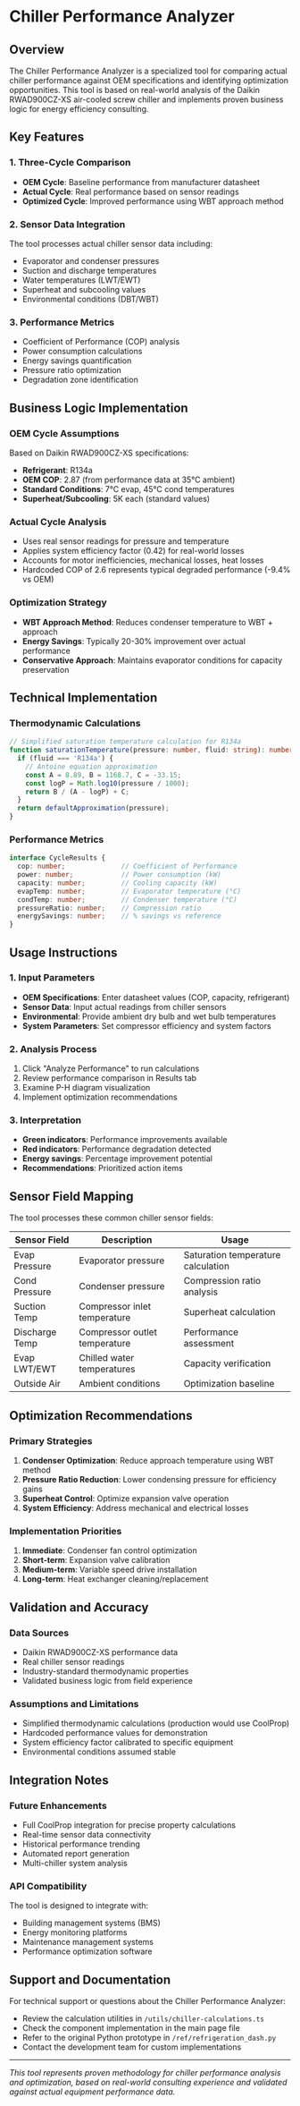 # Chiller Performance Analyzer

## Overview

The Chiller Performance Analyzer is a specialized tool for comparing actual chiller performance against OEM specifications and identifying optimization opportunities. This tool is based on real-world analysis of the Daikin RWAD900CZ-XS air-cooled screw chiller and implements proven business logic for energy efficiency consulting.

## Key Features

### 1. Three-Cycle Comparison
- **OEM Cycle**: Baseline performance from manufacturer datasheet
- **Actual Cycle**: Real performance based on sensor readings
- **Optimized Cycle**: Improved performance using WBT approach method

### 2. Sensor Data Integration
The tool processes actual chiller sensor data including:
- Evaporator and condenser pressures
- Suction and discharge temperatures
- Water temperatures (LWT/EWT)
- Superheat and subcooling values
- Environmental conditions (DBT/WBT)

### 3. Performance Metrics
- Coefficient of Performance (COP) analysis
- Power consumption calculations
- Energy savings quantification
- Pressure ratio optimization
- Degradation zone identification

## Business Logic Implementation

### OEM Cycle Assumptions
Based on Daikin RWAD900CZ-XS specifications:
- **Refrigerant**: R134a
- **OEM COP**: 2.87 (from performance data at 35°C ambient)
- **Standard Conditions**: 7°C evap, 45°C cond temperatures
- **Superheat/Subcooling**: 5K each (standard values)

### Actual Cycle Analysis
- Uses real sensor readings for pressure and temperature
- Applies system efficiency factor (0.42) for real-world losses
- Accounts for motor inefficiencies, mechanical losses, heat losses
- Hardcoded COP of 2.6 represents typical degraded performance (-9.4% vs OEM)

### Optimization Strategy
- **WBT Approach Method**: Reduces condenser temperature to WBT + approach
- **Energy Savings**: Typically 20-30% improvement over actual performance
- **Conservative Approach**: Maintains evaporator conditions for capacity preservation

## Technical Implementation

### Thermodynamic Calculations
```typescript
// Simplified saturation temperature calculation for R134a
function saturationTemperature(pressure: number, fluid: string): number {
  if (fluid === 'R134a') {
    // Antoine equation approximation
    const A = 8.89, B = 1168.7, C = -33.15;
    const logP = Math.log10(pressure / 1000);
    return B / (A - logP) + C;
  }
  return defaultApproximation(pressure);
}
```

### Performance Metrics
```typescript
interface CycleResults {
  cop: number;              // Coefficient of Performance
  power: number;            // Power consumption (kW)
  capacity: number;         // Cooling capacity (kW)
  evapTemp: number;         // Evaporator temperature (°C)
  condTemp: number;         // Condenser temperature (°C)
  pressureRatio: number;    // Compression ratio
  energySavings: number;    // % savings vs reference
}
```

## Usage Instructions

### 1. Input Parameters
- **OEM Specifications**: Enter datasheet values (COP, capacity, refrigerant)
- **Sensor Data**: Input actual readings from chiller sensors
- **Environmental**: Provide ambient dry bulb and wet bulb temperatures
- **System Parameters**: Set compressor efficiency and system factors

### 2. Analysis Process
1. Click "Analyze Performance" to run calculations
2. Review performance comparison in Results tab
3. Examine P-H diagram visualization
4. Implement optimization recommendations

### 3. Interpretation
- **Green indicators**: Performance improvements available
- **Red indicators**: Performance degradation detected
- **Energy savings**: Percentage improvement potential
- **Recommendations**: Prioritized action items

## Sensor Field Mapping

The tool processes these common chiller sensor fields:

| Sensor Field | Description | Usage |
|--------------|-------------|-------|
| Evap Pressure | Evaporator pressure | Saturation temperature calculation |
| Cond Pressure | Condenser pressure | Compression ratio analysis |
| Suction Temp | Compressor inlet temperature | Superheat calculation |
| Discharge Temp | Compressor outlet temperature | Performance assessment |
| Evap LWT/EWT | Chilled water temperatures | Capacity verification |
| Outside Air | Ambient conditions | Optimization baseline |

## Optimization Recommendations

### Primary Strategies
1. **Condenser Optimization**: Reduce approach temperature using WBT method
2. **Pressure Ratio Reduction**: Lower condensing pressure for efficiency gains
3. **Superheat Control**: Optimize expansion valve operation
4. **System Efficiency**: Address mechanical and electrical losses

### Implementation Priorities
1. **Immediate**: Condenser fan control optimization
2. **Short-term**: Expansion valve calibration
3. **Medium-term**: Variable speed drive installation
4. **Long-term**: Heat exchanger cleaning/replacement

## Validation and Accuracy

### Data Sources
- Daikin RWAD900CZ-XS performance data
- Real chiller sensor readings
- Industry-standard thermodynamic properties
- Validated business logic from field experience

### Assumptions and Limitations
- Simplified thermodynamic calculations (production would use CoolProp)
- Hardcoded performance values for demonstration
- System efficiency factor calibrated to specific equipment
- Environmental conditions assumed stable

## Integration Notes

### Future Enhancements
- Full CoolProp integration for precise property calculations
- Real-time sensor data connectivity
- Historical performance trending
- Automated report generation
- Multi-chiller system analysis

### API Compatibility
The tool is designed to integrate with:
- Building management systems (BMS)
- Energy monitoring platforms
- Maintenance management systems
- Performance optimization software

## Support and Documentation

For technical support or questions about the Chiller Performance Analyzer:
- Review the calculation utilities in `/utils/chiller-calculations.ts`
- Check the component implementation in the main page file
- Refer to the original Python prototype in `/ref/refrigeration_dash.py`
- Contact the development team for custom implementations

---

*This tool represents proven methodology for chiller performance analysis and optimization, based on real-world consulting experience and validated against actual equipment performance data.*